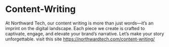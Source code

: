 # Content-Writing
At Northward Tech, our content writing is more than just words—it’s an imprint on the digital landscape. Each piece we create is crafted to captivate, engage, and elevate your brand’s narrative.  Let’s make your story unforgettable. visit this site https://northwardtech.com/content-writing/
